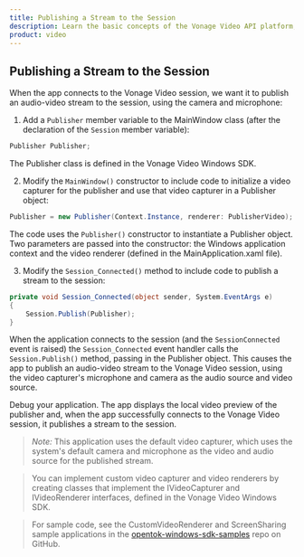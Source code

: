 ```yaml
---
title: Publishing a Stream to the Session
description: Learn the basic concepts of the Vonage Video API platform, including how users can communicate through video, voice, and messaging. Explore a basic Vonage Video API flow.
product: video
--- 
```


## Publishing a Stream to the Session

When the app connects to the Vonage Video session, we want it to publish an audio-video stream to the session, using the camera and microphone:

1. Add a `Publisher` member variable to the MainWindow class (after the declaration of the `Session` member variable):

```csharp
Publisher Publisher; 
```

The Publisher class is defined in the Vonage Video Windows SDK.

2. Modify the `MainWindow()` constructor to include code to initialize a video capturer for the publisher and use that video capturer in a Publisher object:

```csharp
Publisher = new Publisher(Context.Instance, renderer: PublisherVideo);
```

The code uses the `Publisher()` constructor to instantiate a Publisher object. Two parameters are passed into the constructor: the Windows application context and the video renderer (defined in the MainApplication.xaml file).

3. Modify the `Session_Connected()` method to include code to publish a stream to the session:

```csharp
private void Session_Connected(object sender, System.EventArgs e)
{
    Session.Publish(Publisher);
}
```

When the application connects to the session (and the `SessionConnected` event is raised) the `Session_Connected` event handler calls the `Session.Publish()` method, passing in the Publisher object. This causes the app to publish an audio-video stream to the Vonage Video session, using the video capturer's microphone and camera as the audio source and video source.

Debug your application. The app displays the local video preview of the publisher and, when the app successfully connects to the Vonage Video session, it publishes a stream to the session.

>_Note:_ This application uses the default video capturer, which uses the system's default camera and microphone as the video and audio source for the published stream.

>You can implement custom video capturer and video renderers by creating classes that implement the IVideoCapturer and IVideoRenderer interfaces, defined in the Vonage Video Windows SDK. 

>For sample code, see the CustomVideoRenderer and ScreenSharing sample applications in the [opentok-windows-sdk-samples](https://github.com/opentok/opentok-windows-sdk-samples) repo on GitHub.

